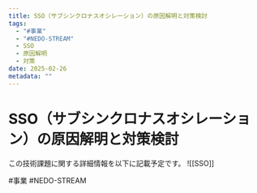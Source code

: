 ```yaml
---
title: SSO（サブシンクロナスオシレーション）の原因解明と対策検討
tags:
  - "#事業"
  - "#NEDO-STREAM"
  - SSO
  - 原因解明
  - 対策
date: 2025-02-26
metadata: ""
---
```


# SSO（サブシンクロナスオシレーション）の原因解明と対策検討

この技術課題に関する詳細情報を以下に記載予定です。
![[SSO]]


#事業
#NEDO-STREAM
